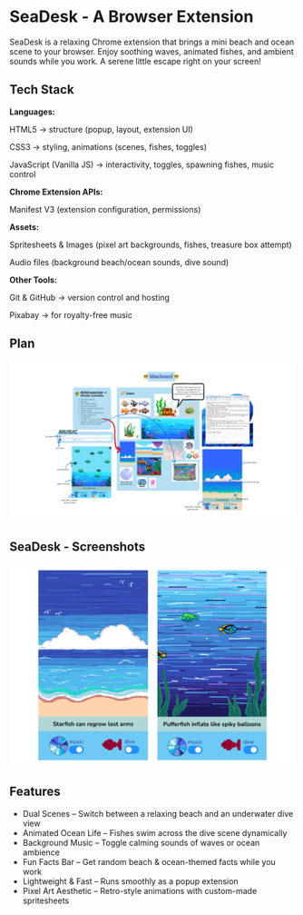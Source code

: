 
# SeaDesk - A Browser Extension

SeaDesk is a relaxing Chrome extension that brings a mini beach and ocean scene to your browser. Enjoy soothing waves, animated fishes, and ambient sounds while you work. A serene little escape right on your screen!


## Tech Stack

**Languages:**

HTML5 → structure (popup, layout, extension UI)

CSS3 → styling, animations (scenes, fishes, toggles)

JavaScript (Vanilla JS) → interactivity, toggles, spawning fishes, music control

**Chrome Extension APIs:**

Manifest V3 (extension configuration, permissions)

**Assets:**

Spritesheets & Images (pixel art backgrounds, fishes, treasure box attempt)

Audio files (background beach/ocean sounds, dive sound)

**Other Tools:**

Git & GitHub → version control and hosting

Pixabay → for royalty-free music


## Plan

![plan Screenshot](https://github.com/Suhani6245/SeaDesk/blob/main/idea%20board.png?raw=true)


## SeaDesk - Screenshots

![app Screenshot](https://github.com/Suhani6245/SeaDesk/blob/main/Working/app.png?raw=true)


## Features

- Dual Scenes – Switch between a relaxing beach and an underwater dive view
- Animated Ocean Life – Fishes swim across the dive scene dynamically
- Background Music – Toggle calming sounds of waves or ocean ambience
- Fun Facts Bar – Get random beach & ocean-themed facts while you work
- Lightweight & Fast – Runs smoothly as a popup extension
- Pixel Art Aesthetic – Retro-style animations with custom-made spritesheets

